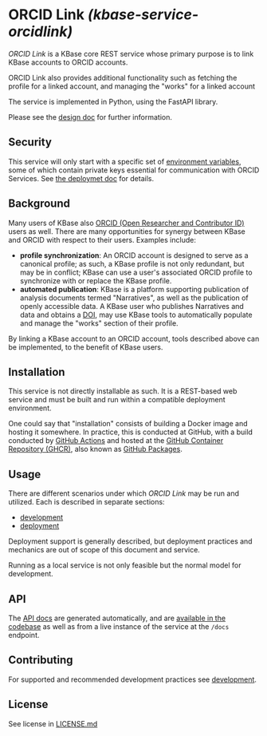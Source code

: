 # ORCID Link  _(kbase-service-orcidlink)_

*ORCID Link* is a KBase core REST service whose primary purpose is to link KBase accounts to ORCID accounts.

ORCID Link also provides additional functionality such as fetching the profile for a linked account, and managing the "works" for a linked account

The service is implemented in Python, using the FastAPI library.

Please see the [design doc](docs/design/design.md) for further information.

## Security

This service will only start with a specific set of [environment variables](docs/operation/deployment.md#environment-variables), some of which contain private keys essential for communication with ORCID Services. See [the deploymet doc](docs/operation/deployment.md) for details.

## Background

Many users of KBase also [ORCID (Open Researcher and Contributor ID)](https://orcid.org) users as well. There are many opportunities for synergy between KBase and ORCID with respect to their users. Examples include:

- **profile synchronization**: An ORCID account is designed to serve as a canonical profile; as such, a KBase profile is not only redundant, but may be in conflict; KBase can use a user's associated ORCID profile to synchronize with or replace the KBase profile.
- **automated publication**: KBase is a platform supporting publication of analysis documents termed "Narratives", as well as the publication of openly accessible data. A KBase user who publishes Narratives and data and obtains a [DOI](https://doi.org), may use KBase tools to automatically populate and manage the "works" section of their profile.

By linking a KBase account to an ORCID account, tools described above can be implemented, to the benefit of KBase users.

## Installation

This service is not directly installable as such. It is a REST-based web service and must be built and run within a compatible deployment environment.

One could say that "installation" consists of building a Docker image and hosting it somewhere. In practice, this is conducted at GitHub, with a build conducted by [GitHub Actions](docs/operation/deployment.md#github-actions) and hosted at the [GitHub Container Repository (GHCR)](https://ghcr.io), also known as [GitHub Packages](https://github.com/features/packages).

## Usage

There are different scenarios under which _ORCID Link_ may be run and utilized. Each is described in separate sections:

- [development](docs/development/development.md)
- [deployment](docs/operation/deployment.md)

Deployment support is generally described, but deployment practices and mechanics are out of scope of this document and service.

Running as a local service is not only feasible but the normal model for development.

## API

The [API docs](docs/api/index.md) are generated automatically, and are [available in the codebase](docs/api/index.md) as well as from a live instance of the service at the `/docs` endpoint.

## Contributing

For supported and recommended development practices see [development](docs/development/development.md).

## License

See license in [LICENSE.md](LICENSE.md)
